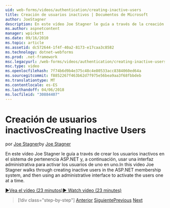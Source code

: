 ```yaml
---
uid: web-forms/videos/authentication/creating-inactive-users
title: Creación de usuarios inactivos | Documentos de Microsoft
author: JoeStagner
description: En este vídeo Joe Stagner le guía a través de la creación de usuarios inactivos en el sistema de pertenencia ASP.NET y, a continuación, utilizar una interfaz de administración para activar los usuarios uno...
ms.author: aspnetcontent
manager: wpickett
ms.date: 09/16/2010
ms.topic: article
ms.assetid: dc572644-1f4f-40a2-8173-e17caa3c8582
ms.technology: dotnet-webforms
ms.prod: .net-framework
msc.legacyurl: /web-forms/videos/authentication/creating-inactive-users
msc.type: video
ms.openlocfilehash: 7f74b6d9b4e375c48c4e80533acc8384060ed64a
ms.sourcegitcommit: f8852267f463b62d7f975e56bea9aa3f68fbbdeb
ms.translationtype: MT
ms.contentlocale: es-ES
ms.lasthandoff: 04/06/2018
ms.locfileid: "30884407"
---
```

<a name="creating-inactive-users"></a><span data-ttu-id="f4e20-103">Creación de usuarios inactivos</span><span class="sxs-lookup"><span data-stu-id="f4e20-103">Creating Inactive Users</span></span>
====================
<span data-ttu-id="f4e20-104">por [Joe Stagner](https://github.com/JoeStagner)</span><span class="sxs-lookup"><span data-stu-id="f4e20-104">by [Joe Stagner](https://github.com/JoeStagner)</span></span>

<span data-ttu-id="f4e20-105">En este vídeo Joe Stagner le guía a través de crear los usuarios inactivos en el sistema de pertenencia ASP.NET y, a continuación, usar una interfaz administrativa para activar los usuarios de uno en uno.</span><span class="sxs-lookup"><span data-stu-id="f4e20-105">In this video Joe Stagner walks through creating inactive users in the ASP.NET membership system, and then using an administrative interface to activate the users one at a time.</span></span>

[<span data-ttu-id="f4e20-106">&#9654;Vea el vídeo (23 minutos)</span><span class="sxs-lookup"><span data-stu-id="f4e20-106">&#9654; Watch video (23 minutes)</span></span>](https://channel9.msdn.com/Blogs/ASP-NET-Site-Videos/creating-inactive-users)

> [!div class="step-by-step"]
> <span data-ttu-id="f4e20-107">[Anterior](simple-web-service-authentication.md)
> [Siguiente](sql-injection-defense.md)</span><span class="sxs-lookup"><span data-stu-id="f4e20-107">[Previous](simple-web-service-authentication.md)
[Next](sql-injection-defense.md)</span></span>
